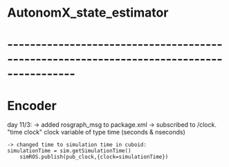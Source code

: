# AutonomX_state_estimator















# ---------------------------------------------------------------------------------------- #
# Encoder #


day 11/3: 
	-> added rosgraph_msg to package.xml
	-> subscribed to /clock. "time clock" clock variable of type time (seconds & nseconds)
	
	-> changed time to simulation time in cuboid:
	simulationTime = sim.getSimulationTime()
    	simROS.publish(pub_clock,{clock=simulationTime})
